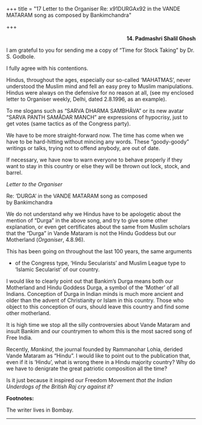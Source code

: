 +++
title = "17  Letter to the Organiser Re: x91DURGAx92 in the VANDE MATARAM song as composed by Bankimchandra"

+++
<div align="right">

**14. Padmashri Shalil Ghosh**

</div>

I am grateful to you for sending me a copy of “Time for Stock Taking” by
Dr. S. Godbole.

I fully agree with his contentions.

Hindus, throughout the ages, especially our so-called ‘MAHATMAS’, never
understood the Muslim mind and fell an easy prey to Muslim
manipulations. Hindus were always on the defensive for no reason at all,
(see my enclosed letter to Organiser weekly, Delhi, dated 2.8.1996, as
an example).

To me slogans such as “SARVA DHARMA SAMBHÃVA” or its new avatar “SARVA
PANTH SAMÃDAR MANCH” are expressions of hypocrisy, just to get votes
(same tactics as of the Congress party).

We have to be more straight-forward now. The time has come when we have
to be hard-hitting without mincing any words. These “goody-goody”
writings or talks, trying not to offend anybody, are out of date.

If necessary, we have now to warn everyone to behave properly if they
want to stay in this country or else they will be thrown out lock,
stock, and barrel.  
 

*Letter to the Organiser*

Re: ‘DURGA’ in the VANDE MATARAM song as composed  
by Bankimchandra

We do not understand why we Hindus have to be apologetic about the
mention of “Durga” in the above song, and try to give some other
explanation, or even get certificates about the same from Muslim
scholars that the “Durga” in Vande Mataram is not the Hindu Goddess but
our Motherland (*Organiser*, 4.8.96).

This has been going on throughout the last 100 years, the same arguments
- of the Congress type, ‘Hindu Secularists’ and Muslim League type to
‘Islamic Secularist’ of our country.

I would like to clearly point out that Bankim’s Durga means both our
Motherland and Hindu Goddess Durga, a symbol of the ‘Mother’ of all
Indians. Conception of Durga in Indian minds is much more ancient and
older than the advent of Christianity or Islam in this country. Those
who object to this conception of ours, should leave this country and
find some other motherland.

It is high time we stop all the silly controversies about Vande Mataram
and insult Bankim and our countrymen to whom this is the most sacred
song of Free India.

Recently, *Mankind*, the journal founded by Rammanohar Lohia, derided
Vande Mataram as “Hindu”. I would like to point out to the publication
that, even if it is ‘Hindu’, what is wrong there in a Hindu majority
country? Why do we have to denigrate the great patriotic composition all
the time?

Is it just because it inspired our Freedom Movement *that the Indian
Underdogs of the British Raj cry against it?*  
 

**Footnotes:**

The writer lives in Bombay.  
 

------------------------------------------------------------------------


